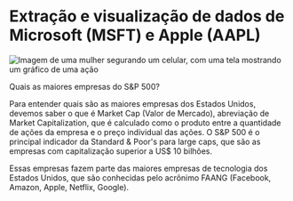 # Extração e visualização de dados de Microsoft (MSFT) e Apple (AAPL)
<img src="https://images.unsplash.com/photo-1613442301239-ea2478101ea7?q=80&w=1374&auto=format&fit=crop&ixlib=rb-4.0.3&ixid=M3wxMjA3fDB8MHxwaG90by1wYWdlfHx8fGVufDB8fHx8fA%3D%3D" alt="Imagem de uma mulher segurando um celular, com uma tela mostrando um gráfico de uma ação">
<p>Quais as maiores empresas do S&P 500?</p>
<p>Para entender quais são as maiores empresas dos Estados Unidos, devemos saber o que é Market Cap (Valor de Mercado), abreviação de Market Capitalization, que é calculado como o produto entre a quantidade de ações da empresa e o preço individual das ações. O S&P 500 é o principal indicador da Standard & Poor's para large caps, que são as empresas com capitalização superior a US$ 10 bilhões.</p> 
<p>Essas empresas fazem parte das maiores empresas de tecnologia dos Estados Unidos, que são conhecidas pelo acrônimo FAANG (Facebook, Amazon, Apple, Netflix, Google).</p>

